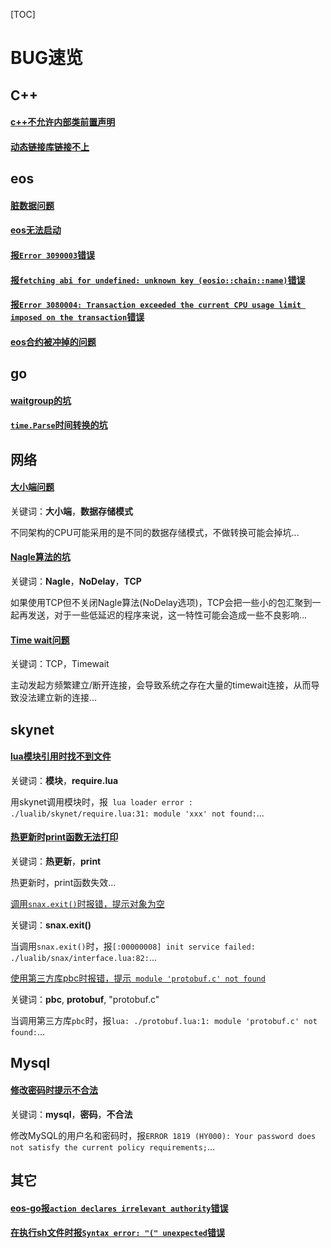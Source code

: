 [TOC]

# BUG速览



## C++

#### [c++不允许内部类前置声明](cpp.md)

#### [动态链接库链接不上](cpp.md)



## eos

#### [脏数据问题](eos.md)

#### [eos无法启动](eos.md)

#### [报`Error 3090003`错误](eos.md)

#### [报`fetching abi for undefined: unknown key (eosio::chain::name)`错误](eos.md)

#### [报`Error 3080004: Transaction exceeded the current CPU usage limit imposed on the transaction`错误](eos.md)

#### [eos合约被冲掉的问题](eos.md)



## go

#### [waitgroup的坑](golang.md)

#### [`time.Parse`时间转换的坑](golang.md)



## 网络

#### [大小端问题](net.md)

关键词：**大小端**，**数据存储模式**

不同架构的CPU可能采用的是不同的数据存储模式，不做转换可能会掉坑...

#### [Nagle算法的坑](net.md)

关键词：**Nagle**，**NoDelay**，**TCP**

如果使用TCP但不关闭Nagle算法(NoDelay选项)，TCP会把一些小的包汇聚到一起再发送，对于一些低延迟的程序来说，这一特性可能会造成一些不良影响...

#### [Time wait问题](net.md)

关键词：TCP，Timewait

主动发起方频繁建立/断开连接，会导致系统之存在大量的timewait连接，从而导致没法建立新的连接...



## skynet

#### [lua模块引用时找不到文件](skynet.md)

关键词：**模块**，**require.lua**

用skynet调用模块时，报` lua loader error : ./lualib/skynet/require.lua:31: module 'xxx' not found:`...

#### [热更新时print函数无法打印](skynet.md)

关键词：**热更新**，**print**

热更新时，print函数失效...

[调用`snax.exit()`时报错，提示对象为空](skynet.md)

关键词：**snax.exit()**

当调用`snax.exit()`时，报`[:00000008] init service failed: ./lualib/snax/interface.lua:82:`...

[使用第三方库pbc时报错，提示` module 'protobuf.c' not found`](skynet.md)

关键词：**pbc**, **protobuf**, "protobuf.c"

当调用第三方库`pbc`时，报`lua: ./protobuf.lua:1: module 'protobuf.c' not found:`...



## Mysql

#### [修改密码时提示不合法](mysql.md)

关键词：**mysql**，**密码**，**不合法**

修改MySQL的用户名和密码时，报`ERROR 1819 (HY000): Your password does not satisfy the current policy requirements;`...



## 其它

#### [eos-go报`action declares irrelevant authority`错误](eos-go.md)

#### [在执行sh文件时报`Syntax error: "(" unexpected`错误](linux.md)


